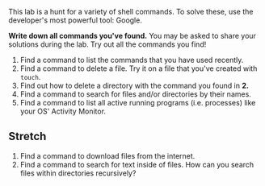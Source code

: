 This lab is a hunt for a variety of shell commands. To solve these, use the
developer's most powerful tool: Google.

**Write down all commands you've found.** You may be asked to share your
solutions during the lab. Try out all the commands you find!

1. Find a command to list the commands that you have used recently.
2. Find a command to delete a file. Try it on a file that you've created with
   `touch`.
3. Find out how to delete a directory with the command you found in **2.**
4. Find a command to search for files and/or directories by their names.
5. Find a command to list all active running programs (i.e. processes) like your
   OS' Activity Monitor.

## Stretch

1. Find a command to download files from the internet.
2. Find a command to search for text inside of files. How can you search files
   within directories recursively?
